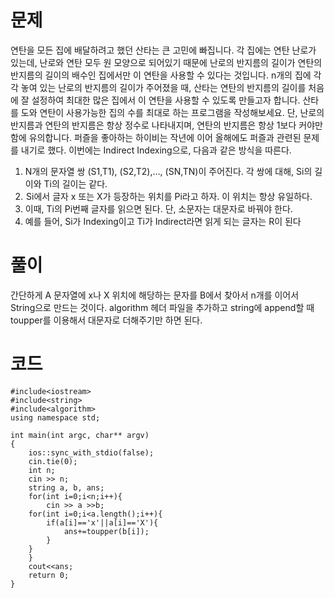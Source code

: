 # 문제

연탄을 모든 집에 배달하려고 했던 산타는 큰 고민에 빠집니다. 각 집에는 연탄 난로가 있는데, 난로와 연탄 모두 원 모양으로 되어있기 때문에 난로의 반지름의 길이가 연탄의 반지름의 길이의 배수인 집에서만 이 연탄을 사용할 수 있다는 것입니다.
n개의 집에 각각 놓여 있는 난로의 반지름의 길이가 주어졌을 때, 산타는 연탄의 반지름의 길이를 처음에 잘 설정하여 최대한 많은 집에서 이 연탄을 사용할 수 있도록 만들고자 합니다. 산타를 도와 연탄이 사용가능한 집의 수를 최대로 하는 프로그램을 작성해보세요. 단, 난로의 반지름과 연탄의 반지름은 항상 정수로 나타내지며, 연탄의 반지름은 항상 1보다 커야만 함에 유의합니다.
퍼즐을 좋아하는 하이비는 작년에 이어 올해에도 퍼즐과 관련된 문제를 내기로 했다.
이번에는 Indirect Indexing으로, 다음과 같은 방식을 따른다.
1. N개의 문자열 쌍 (S1,T1), (S2,T2),…, (SN,TN)이 주어진다. 각 쌍에 대해, Si의 길이와 Ti의 길이는 같다.
2.  Si에서 글자 x 또는 X가 등장하는 위치를 Pi라고 하자. 이 위치는 항상 유일하다.
3. 이때, Ti의 Pi번째 글자를 읽으면 된다. 단, 소문자는 대문자로 바꿔야 한다.
4. 예를 들어, Si가 Indexing이고 Ti가 Indirect라면 읽게 되는 글자는 R이 된다

# 풀이

간단하게 A 문자열에 x나 X 위치에 해당하는 문자를 B에서 찾아서 n개를 이어서 String으로 만드는 것이다.﻿
algorithm 헤더 파일을 추가하고 string에 append할 때 toupper를 이용해서 대문자로 더해주기만 하면 된다.

# 코드
```
#include<iostream>
#include<string>
#include<algorithm>
using namespace std;

int main(int argc, char** argv)
{
    ios::sync_with_stdio(false);
    cin.tie(0);
    int n;
    cin >> n;
    string a, b, ans;
    for(int i=0;i<n;i++){
        cin >> a >>b;
    for(int i=0;i<a.length();i++){
        if(a[i]=='x'||a[i]=='X'){
            ans+=toupper(b[i]);
        }
    }
    }
    cout<<ans;
    return 0;
}
```